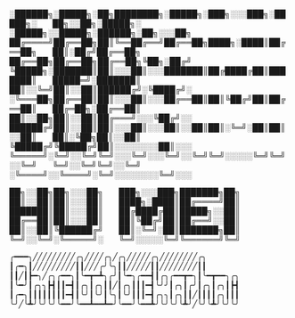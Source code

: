 
░██████╗░█████╗░██╗████████╗░█████╗░███╗░░░███╗░█████╗░  ██╗░░██╗░█████╗░  ░█████╗░░█████╗░██████╗░██╗░░░██╗
██╔════╝██╔══██╗██║╚══██╔══╝██╔══██╗████╗░████║██╔══██╗  ██║░██╔╝██╔══██╗  ██╔══██╗██╔══██╗██╔══██╗╚██╗░██╔╝
╚█████╗░███████║██║░░░██║░░░███████║██╔████╔██║███████║  █████═╝░███████║  ██║░░╚═╝██║░░██║██████╔╝░╚████╔╝░
░╚═══██╗██╔══██║██║░░░██║░░░██╔══██║██║╚██╔╝██║██╔══██║  ██╔═██╗░██╔══██║  ██║░░██╗██║░░██║██╔═══╝░░░╚██╔╝░░
██████╔╝██║░░██║██║░░░██║░░░██║░░██║██║░╚═╝░██║██║░░██║  ██║░╚██╗██║░░██║  ╚█████╔╝╚█████╔╝██║░░░░░░░░██║░░░
╚═════╝░╚═╝░░╚═╝╚═╝░░░╚═╝░░░╚═╝░░╚═╝╚═╝░░░░░╚═╝╚═╝░░╚═╝  ╚═╝░░╚═╝╚═╝░░╚═╝  ░╚════╝░░╚════╝░╚═╝░░░░░░░░╚═╝░░░

██╗░░██╗██╗░░░██╗  ███╗░░░███╗███████╗██╗
██║░░██║██║░░░██║  ████╗░████║██╔════╝██║
███████║██║░░░██║  ██╔████╔██║█████╗░░██║
██╔══██║██║░░░██║  ██║╚██╔╝██║██╔══╝░░██║
██║░░██║╚██████╔╝  ██║░╚═╝░██║███████╗██║
╚═╝░░╚═╝░╚═════╝░  ╚═╝░░░░░╚═╝╚══════╝╚═╝

╭━━━╮╱╱╱╱╱╱╱╱╱╭╮╱╱╱╱╭╮╱╭╮╱╱╱╱╱╭╮╱╱╱╱╱╱╱╱╭╮
┃╭━╮┃╱╱╱╱╱╱╱╱╱┃┃╱╱╱╭╯╰╮┃┃╱╱╱╱╱┃┃╱╱╱╱╱╱╱╱┃┃
┃┃╱┃┣━╮╱╭╮╭━━╮┃╰━┳━┻╮╭╯┃╰━╮╭━━┫┃╭╮╭━━┳━╮┃╰━┳━━╮╭╮
┃╰━╯┃╭╮╮┣┫┃┃━┫┃╭╮┃╭╮┃┃╱┃╭╮┃┃┃━┫╰╯╯┃╭╮┃╭╯┃╭╮┃╭╮┃┣┫
┃╭━╮┃┃┃┃┃┃┃┃━┫┃╰╯┃╰╯┃╰╮┃╰╯┃┃┃━┫╭╮╮┃╭╮┃┃╱┃┃┃┃╭╮┃┃┃
╰╯╱╰┻╯╰╯╰╯╰━━╯╰━━┻━━┻━╯╰━━╯╰━━┻╯╰╯╰╯╰┻╯╱╰╯╰┻╯╰╯╰╯
